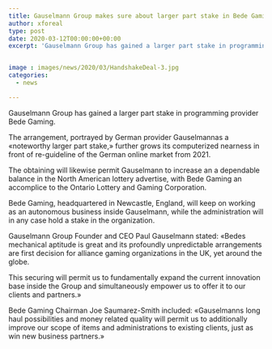 ```yaml
---
title: Gauselmann Group makes sure about larger part stake in Bede Gaming
author: xforeal 
type: post
date: 2020-03-12T00:00:00+00:00
excerpt: 'Gauselmann Group has gained a larger part stake in programming provider Bede Gaming '


image : images/news/2020/03/HandshakeDeal-3.jpg
categories:
  - news

---
```

Gauselmann Group has gained a larger part stake in programming provider Bede Gaming. 

The arrangement, portrayed by German provider Gauselmannas a &#171;noteworthy larger part stake,&#187; further grows its computerized nearness in front of re-guideline of the German online market from 2021. 

The obtaining will likewise permit Gauselmann to increase an a dependable balance in the North American lottery advertise, with Bede Gaming an accomplice to the Ontario Lottery and Gaming Corporation. 

Bede Gaming, headquartered in Newcastle, England, will keep on working as an autonomous business inside Gauselmann, while the administration will in any case hold a stake in the organization. 

Gauselmann Group Founder and CEO Paul Gauselmann stated: &#171;Bedes mechanical aptitude is great and its profoundly unpredictable arrangements are first decision for alliance gaming organizations in the UK, yet around the globe. 

This securing will permit us to fundamentally expand the current innovation base inside the Group and simultaneously empower us to offer it to our clients and partners.&#187; 

Bede Gaming Chairman Joe Saumarez-Smith included: &#171;Gauselmanns long haul possibilities and money related quality will permit us to additionally improve our scope of items and administrations to existing clients, just as win new business partners.&#187;